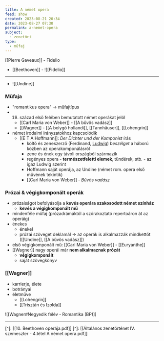```yaml
---
title: A német opera
feed: show
created: 2023-08-21 20:34
date: 2023-08-27 07:30
permalink: a-nemet-opera
subject:
  - zenetöri
type:
  - műfaj
---
```

[[Pierre Gaveaux]] - Fidelio

- [[Beethoven]] - ![[Fidelio]]
---
- ![[Undine]] 

### Műfaja

- "romantikus opera" -> műfajtípus
- 19. század első felében bemutatott német operákat jelöl
	- [[Carl Maria von Weber]] - [[A bűvös vadász]]
	- [[Wagner]] - [[A bolygó hollandi]], [[Tannhäuser]], [[Lohengrin]]
- német irodalmi irányzatokhoz kapcsolódik
	- [[E T A Hoffmann]]: *Der Dichter und der Komponist* írás
		- költő és zeneszerző (Ferdinand, [Ludwig](Beethoven)) *beszélget* a háború közben az operakomponálásról
		- zene és ének egy távoli országból származik
		- regényes opera - **természetfeletti elemek**, tündérek, stb. - az igaz Ludwig szerint
		- Hoffmann saját operája, az Undine (német rom. opera első művének tekintik)
		- [[Carl Maria von Weber]] - *Bűvös vadász*

### Prózai & végigkomponált operák

- prózaiságot befolyásolja a **kevés operára szakosodott német színház**
	- **kevés a végigkomponált mű**
- mindenféle műfaj (prózadrámáktól a szórakoztató repertoáron át az operáig)
- énekes
	- énekel
	- prózai szöveget deklamál
	 -> az operák is alkalmazzák mindkettőt ([[Undine]], [[A bűvös vadász]])
- első végigkomponált mű: [[Carl Maria von Weber]] - [[Euryanthe]]
- [[Wagner]] nagy operái már **nem alkalmaznak prózát**
	- **végigkomponált**
	- saját szövegkönyv

### [[Wagner]]

- karrierje, élete
- botrányai
- életműve
	- [[Lohengrin]]
	- [[Trisztán és Izolda]]

![[Wagner#Negyedik félév - Romantika (BP)]]

---
[^]: [[10. Beethoven operája.pdf]]
[^]: [[Általános zenetörténet IV. szemeszter - 4.tétel A német opera.pdf]]